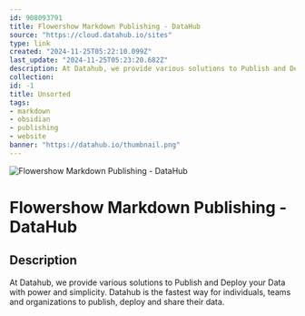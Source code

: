 ```yaml
---
id: 908093791
title: Flowershow Markdown Publishing - DataHub
source: "https://cloud.datahub.io/sites"
type: link
created: "2024-11-25T05:22:10.099Z"
last_update: "2024-11-25T05:23:20.682Z"
description: At Datahub, we provide various solutions to Publish and Deploy your Data with power and simplicity. Datahub is the fastest way for individuals, teams and organizations to publish, deploy and share their data.
collection:
id: -1
title: Unsorted
tags:
- markdown
- obsidian
- publishing
- website
banner: "https://datahub.io/thumbnail.png"
---
```


![Flowershow Markdown Publishing - DataHub](https://datahub.io/thumbnail.png)

# Flowershow Markdown Publishing - DataHub

## Description
At Datahub, we provide various solutions to Publish and Deploy your Data with power and simplicity. Datahub is the fastest way for individuals, teams and organizations to publish, deploy and share their data.


